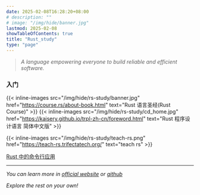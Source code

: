 ```yaml
---
date: 2025-02-08T16:28:20+08:00
# description: ""
# image: "/img/hide/banner.jpg"
lastmod: 2025-02-08
showTableOfContents: true
title: "Rust_study"
type: "page"
---
```


> *A language empowering everyone to build reliable and efficient software.*

### 入门

{{< inline-images src="/img/hide/rs-study/banner.jpg" href="https://course.rs/about-book.html" text="Rust 语言圣经(Rust Course)" >}}
{{< inline-images src="/img/hide/rs-study/cd_home.jpg" href="https://kaisery.github.io/trpl-zh-cn/foreword.html" text="Rust 程序设计语言 简体中文版" >}}

{{< inline-images src="/img/hide/rs-study/teach-rs.png" href="https://teach-rs.trifectatech.org/" text="teach rs" >}}

[Rust 中的命令行应用](https://suibianxiedianer.github.io/rust-cli-book-zh_CN/)




---

*You can learn more in [official website](https://www.rust-lang.org/) or [github](https://github.com/rust-lang/rust)*

*Explore the rest on your own!*



